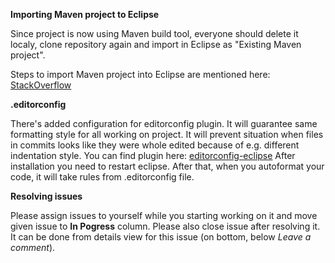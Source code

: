 
**Importing Maven project to Eclipse**

Since project is now using Maven build tool, everyone should delete it localy,
clone repository again and import in Eclipse as "Existing Maven project".

Steps to import Maven project into Eclipse are mentioned here: [StackOverflow](https://stackoverflow.com/a/36242422/2510775)

**.editorconfig**

There's added configuration for editorconfig plugin. It will guarantee same formatting style for all working on project.
It will prevent situation when files in commits looks like they were whole edited because of e.g. different indentation style.
You can find plugin here: [editorconfig-eclipse](https://marketplace.eclipse.org/content/editorconfig-eclipse)
After installation you need to restart eclipse. After that, when you autoformat your code, it will take rules from .editorconfig file.

**Resolving issues**

Please assign issues to yourself while you starting working on it and move given issue to **In Pogress** column.
Please also close issue  after resolving it. It can be done from details view for this issue (on bottom, below *Leave a comment*).

